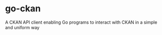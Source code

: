 # go-ckan

A CKAN API client enabling Go programs to interact with CKAN in a simple and uniform way
